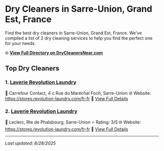 # Dry Cleaners in Sarre-Union, Grand Est, France

Find the best dry cleaners in Sarre-Union, Grand Est, France. We've compiled a list of 2 dry cleaning services to help you find the perfect one for your needs.

🌐 **[View Full Directory on DryCleanersNear.com](https://drycleanersnear.com/city/France/Grand%20Est/Sarre-Union)**

## Top Dry Cleaners

### 1. [Laverie Revolution Laundry](https://drycleanersnear.com/dryCleaner/68afb8e34e19aac41e8a259a/laverie-revolution-laundry)
📍 Carrefour Contact, 4 c Rue du Maréchal Foch, Sarre-Union
🌐 Website: https://stores.revolution-laundry.com/fr-fr
🔗 [View Full Details](https://drycleanersnear.com/dryCleaner/68afb8e34e19aac41e8a259a/laverie-revolution-laundry)

### 2. [Laverie Revolution Laundry](https://drycleanersnear.com/dryCleaner/68afb8f14e19aac41e8a2671/laverie-revolution-laundry)
📍 Leclerc, Rte de Phalsbourg, Sarre-Union
⭐ Rating: 3/5
🌐 Website: https://stores.revolution-laundry.com/fr-fr
🔗 [View Full Details](https://drycleanersnear.com/dryCleaner/68afb8f14e19aac41e8a2671/laverie-revolution-laundry)


---

*Last updated: 8/28/2025*
